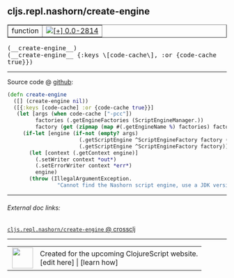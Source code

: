 ## cljs.repl.nashorn/create-engine



 <table border="1">
<tr>
<td>function</td>
<td><a href="https://github.com/cljsinfo/cljs-api-docs/tree/0.0-2814"><img valign="middle" alt="[+] 0.0-2814" title="Added in 0.0-2814" src="https://img.shields.io/badge/+-0.0--2814-lightgrey.svg"></a> </td>
</tr>
</table>


 <samp>
(__create-engine__)<br>
</samp>
 <samp>
(__create-engine__ {:keys \[code-cache\], :or {code-cache true}})<br>
</samp>

---







Source code @ [github](https://github.com/clojure/clojurescript/blob/r3148/src/clj/cljs/repl/nashorn.clj#L67-L81):

```clj
(defn create-engine
  ([] (create-engine nil))
  ([{:keys [code-cache] :or {code-cache true}}]
   (let [args (when code-cache ["-pcc"])
         factories (.getEngineFactories (ScriptEngineManager.))
         factory (get (zipmap (map #(.getEngineName %) factories) factories) "Oracle Nashorn")]
     (if-let [engine (if-not (empty? args)
                       (.getScriptEngine ^ScriptEngineFactory factory (into-array args))
                       (.getScriptEngine ^ScriptEngineFactory factory))]
       (let [context (.getContext engine)]
         (.setWriter context *out*)
         (.setErrorWriter context *err*)
         engine)
       (throw (IllegalArgumentException.
                "Cannot find the Nashorn script engine, use a JDK version 8 or higher."))))))
```

<!--
Repo - tag - source tree - lines:

 <pre>
clojurescript @ r3148
└── src
    └── clj
        └── cljs
            └── repl
                └── <ins>[nashorn.clj:67-81](https://github.com/clojure/clojurescript/blob/r3148/src/clj/cljs/repl/nashorn.clj#L67-L81)</ins>
</pre>

-->

---



###### External doc links:

[`cljs.repl.nashorn/create-engine` @ crossclj](http://crossclj.info/fun/cljs.repl.nashorn/create-engine.html)<br>

---

 <table>
<tr><td>
<img valign="middle" align="right" width="48px" src="http://i.imgur.com/Hi20huC.png">
</td><td>
Created for the upcoming ClojureScript website.<br>
[edit here] | [learn how]
</td></tr></table>

[edit here]:https://github.com/cljsinfo/cljs-api-docs/blob/master/cljsdoc/cljs.repl.nashorn_create-engine.cljsdoc
[learn how]:https://github.com/cljsinfo/cljs-api-docs/wiki/cljsdoc-files

<!--

This information was too distracting to show to readers, but I'll leave it
commented here since it is helpful to:

- pretty-print the data used to generate this document
- and show how to retrieve that data



The API data for this symbol:

```clj
{:ns "cljs.repl.nashorn",
 :name "create-engine",
 :type "function",
 :signature ["[]" "[{:keys [code-cache], :or {code-cache true}}]"],
 :source {:code "(defn create-engine\n  ([] (create-engine nil))\n  ([{:keys [code-cache] :or {code-cache true}}]\n   (let [args (when code-cache [\"-pcc\"])\n         factories (.getEngineFactories (ScriptEngineManager.))\n         factory (get (zipmap (map #(.getEngineName %) factories) factories) \"Oracle Nashorn\")]\n     (if-let [engine (if-not (empty? args)\n                       (.getScriptEngine ^ScriptEngineFactory factory (into-array args))\n                       (.getScriptEngine ^ScriptEngineFactory factory))]\n       (let [context (.getContext engine)]\n         (.setWriter context *out*)\n         (.setErrorWriter context *err*)\n         engine)\n       (throw (IllegalArgumentException.\n                \"Cannot find the Nashorn script engine, use a JDK version 8 or higher.\"))))))",
          :title "Source code",
          :repo "clojurescript",
          :tag "r3148",
          :filename "src/clj/cljs/repl/nashorn.clj",
          :lines [67 81]},
 :full-name "cljs.repl.nashorn/create-engine",
 :full-name-encode "cljs.repl.nashorn_create-engine",
 :history [["+" "0.0-2814"]]}

```

Retrieve the API data for this symbol:

```clj
;; from Clojure REPL
(require '[clojure.edn :as edn])
(-> (slurp "https://raw.githubusercontent.com/cljsinfo/cljs-api-docs/catalog/cljs-api.edn")
    (edn/read-string)
    (get-in [:symbols "cljs.repl.nashorn/create-engine"]))
```

-->
